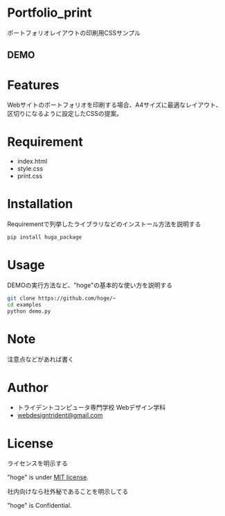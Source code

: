 # Portfolio_print
ポートフォリオレイアウトの印刷用CSSサンプル

## DEMO


# Features

Webサイトのポートフォリオを印刷する場合、A4サイズに最適なレイアウト、区切りになるように設定したCSSの提案。

# Requirement

* index.html
* style.css
* print.css

# Installation

Requirementで列挙したライブラリなどのインストール方法を説明する

```bash
pip install huga_package
```

# Usage

DEMOの実行方法など、"hoge"の基本的な使い方を説明する

```bash
git clone https://github.com/hoge/~
cd examples
python demo.py
```

# Note

注意点などがあれば書く

# Author

* トライデントコンピュータ専門学校 Webデザイン学科
* webdesigntrident@gmail.com

# License
ライセンスを明示する

"hoge" is under [MIT license](https://en.wikipedia.org/wiki/MIT_License).

社内向けなら社外秘であることを明示してる

"hoge" is Confidential.
